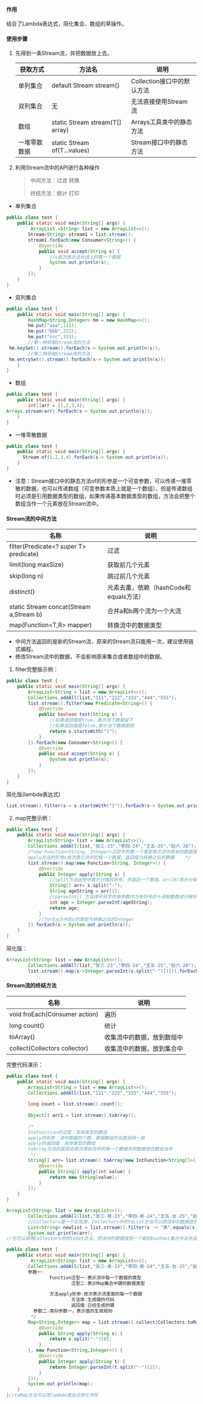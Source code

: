 #### 作用

结合了Lambda表达式，简化集合、数组的草操作。

#### 使用步骤

1. 先得到一条Stream流，并把数据放上去。

   | 获取方式     | 方法名                                  | 说明                       |
   | ------------ | --------------------------------------- | -------------------------- |
   | 单列集合     | default Stream<E> stream()              | Collection接口中的默认方法 |
   | 双列集合     | 无                                      | 无法直接使用Stream流       |
   | 数组         | static <T> Stream <T> stream(T[] array) | Arrays工具类中的静态方法   |
   | 一堆零散数据 | static <T> Stream <T> of(T...values)    | Stream接口中的静态方法     |

   

2. 利用Stream流中的API进行各种操作

   > 中间方法：过滤  转换
   >
   > 终结方法：统计  打印

+ 单列集合

```java
public class test {
    public static void main(String[] args) {
         ArrayList <String> list = new ArrayList<>();                            Collections.addAll(list,"a","b","c","d","e");
        Stream<String> stream1 = list.stream();
        stream1.forEach(new Consumer<String>() {
            @Override
            public void accept(String s) {
                //s依次表示流水线上的每一个数据
                System.out.println(s);
            }
        });
    }
}
```

+ 双列集合

```java
public class test {
    public static void main(String[] args) {
        HashMap<String,Integer> hm = new HashMap<>();
        hm.put("aaa",111);
        hm.put("bbb",222);
        hm.put("ccc",333);
        //第一种获取Stream流的方法
 hm.keySet().stream().forEach(s-> System.out.println(s));
        //第二种获取Stream流的方法
 hm.entrySet().stream().forEach(s-> System.out.println(s));
    }
}
```

+ 数组

```java
public class test {
    public static void main(String[] args) {
        int[]arr = {1,2,3,4};
Arrays.stream(arr).forEach(s-> System.out.println(s));
    }
}
```

+ 一堆零散数据

```java
public class test {
    public static void main(String[] args) {
      Stream.of(1,2,3,4).forEach(s-> System.out.println(s));
    }
}
```

+ 注意：Stream接口中的静态方法of的形参是一个可变参数，可以传递一堆零散的数据，也可以传递数组（可变参数本质上就是一个数组），但是传递数组时必须是引用数据类型的数组，如果传递基本数据类型的数组，方法会把整个数组当作一个元素放在Stream流中。

#### Stream流的中间方法

| 名称                                    | 说明                                   |
| --------------------------------------- | -------------------------------------- |
| filter(Predicate<? super T> predicate)  | 过滤                                   |
| limit(long maxSize)                     | 获取前几个元素                         |
| skip(long n)                            | 跳过前几个元素                         |
| distinct()                              | 元素去重，依赖（hashCode和equals方法） |
| static Stream concat(Stream a,Stream b) | 合并a和b两个流为一个大流               |
| map(Function<T,R> mapper)               | 转换流中的数据类型                     |

+ 中间方法返回的是新的Stream流，原来的Stream流只能用一次，建议使用链式编程。
+ 修改Stream流中的数据，不会影响原来集合或者数组中的数据。

1. filter完整版示例：

```java
public class test {
    public static void main(String[] args) {
        ArrayList<String > list = new ArrayList<>();
        Collections.addAll(list,"111","222","333","444","555");
        list.stream().filter(new Predicate<String>() {
            @Override
            public boolean test(String s) {
                //如果返回值是true，表示当下数据留下
                //如果返回值是false,表示当下数据剔除
                return s.startsWith("1");
            }
        }).forEach(new Consumer<String>() {
            @Override
            public void accept(String s) {
                System.out.println(s);
            }
        });
    }
}
```

简化版(lambda表达式)

```java
list.stream().filter(s-> s.startsWith("1")).forEach(s-> System.out.println(s));
```

2. map完整示例：

```java
public class test {
    public static void main(String[] args) {
        ArrayList<String> list = new ArrayList<>();
        Collections.addAll(list,"张三-23","李四-24","王五-25","赵六-26");
        /*new Function<String, Integer>泛型中的第一个类型表示流中原本的数据类型，第二个类型表示转换之后的类型
        apply方法的形参s依次表示流中的每一个数据，返回值为转换之后的数据    */
        list.stream().map(new Function<String, Integer>() {
            @Override
            public Integer apply(String s) {
                //split方法括号中表示分隔的符号，并返回一个数组，arr[0]表示分隔符左边的数据，arr[1]表示分隔符右边的数据
                String[] arr= s.split("-");
                String ageString = arr[1];
                //parseInt() 方法用于将字符串参数作为有符号的十进制整数进行解析。
                int age = Integer.parseInt(ageString);
                return age;
            }
            //forEach中的s的类型为转换之后的Integer
        }).forEach(s-> System.out.println(s));
    }
}
```

简化版：

```java
ArrayList<String> list = new ArrayList<>();
        Collections.addAll(list,"张三-23","李四-24","王五-25","赵六-26");
        list.stream().map(s->Integer.parseInt(s.split("-")[1])).forEach(s-> System.out.println(s));
```

#### Stream流的终结方法

| 名称                          | 说明                       |
| ----------------------------- | -------------------------- |
| void froEach(Consumer action) | 遍历                       |
| long count()                  | 统计                       |
| toArray()                     | 收集流中的数据，放到数组中 |
| collect(Collectors collector) | 收集流中的数据，放到集合中 |

完整代码演示：

```java
public class test {
    public static void main(String[] args) {
        ArrayList<String > list = new ArrayList<>();
        Collections.addAll(list,"111","222","333","444","555");
        
        long count = list.stream().count();
        
        Object[] arr1 = list.stream().toArray();
        
        /*
        IntFunction的泛型：具体类型的数组
        apply的形参：流中数据的个数，要跟数组的长度保持一致
        apply的返回值：具体类型的数组
        toArray方法的底层会依次得到流中的每一个数据并把数据放在数组当中
         */
        String[] arr= list.stream().toArray(new IntFunction<String[]>() {
            @Override
            public String[] apply(int value) {
                return new String[value];
            }
        });
    }
}
```

```java
ArrayList<String> list = new ArrayList<>();
        Collections.addAll(list,"张三-男-23","李四-男-24","王五-女-25","赵六-男-26");
        //Collectors是一个实现类，Collectors中的toList方法可以把流中的数据放到一个新的ArrayList中去，并返回这个集合
        List<String> newlist = list.stream().filter(s -> "男".equals(s.split("-")[1])).collect(Collectors.toList());
        System.out.println(arr);
//也可以调用Collectors中的toSet方法，把流中的数据放到一个新的hashSet集合中去并返回这个集合(会自动去除重复元素)
```

```java
public class test {
    public static void main(String[] args) {
         ArrayList<String> list = new ArrayList<>();
        Collections.addAll(list,"张三-男-23","李四-男-24","王五-女-25","赵六-男-26");
        参数一:
                Function泛型一:表示流中每一个数据的类型
                        泛型二:表示Map集合中键的数据类型

                方法apply形参:依次表示流里面的每一个数据
                        方法体:生成键的代码
                        返回值:已经生成的键
          参数二:类似参数一，表示值的生成规则
         */
        Map<String,Integer> map = list.stream().collect(Collectors.toMap(new Function<String, String>() {
            @Override
            public String apply(String s) {
                return s.split("-")[0];
            }
        }, new Function<String,Integer>() {
            @Override
            public Integer apply(String t) {
                return Integer.parseInt(t.split("-")[2]);
            }
        }));
        System.out.println(map);
    }
}//toMap方法可以用lambda表达式简化书写
```

